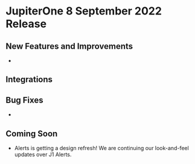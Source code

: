 # JupiterOne 8 September 2022 Release

## New Features and Improvements
-  
## Integrations



## Bug Fixes
-   


## Coming Soon
- Alerts is getting a design refresh! We are continuing our look-and-feel updates over J1 Alerts. 
